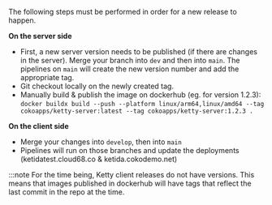 The following steps must be performed in order for a new release to happen.

**On the server side**

- First, a new server version needs to be published (if there are changes in the server). Merge your branch into `dev` and then into `main`. The pipelines on `main` will create the new version number and add the appropriate tag.
- Git checkout locally on the newly created tag.
- Manually build & publish the image on dockerhub (eg. for version 1.2.3):
  `docker buildx build --push --platform linux/arm64,linux/amd64 --tag cokoapps/ketty-server:latest --tag cokoapps/ketty-server:1.2.3 .`

**On the client side**

- Merge your changes into `develop`, then into `main`
- Pipelines will run on those branches and update the deployments (ketidatest.cloud68.co & ketida.cokodemo.net)

:::note
For the time being, Ketty client releases do not have versions. This means that images published in dockerhub will have tags that reflect the last commit in the repo at the time.
